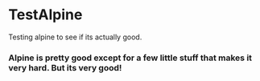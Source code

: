 # TestAlpine
Testing alpine to see if its actually good. 

### Alpine is pretty good except for a few little stuff that makes it very hard. But its very good!
